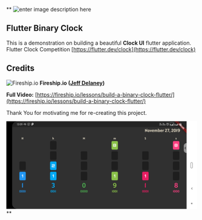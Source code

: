 **
![enter image description here](https://flutter.dev/assets/flutter-lockup-4cb0ee072ab312e59784d9fbf4fb7ad42688a7fdaea1270ccf6bbf4f34b7e03f.svg)
## Flutter Binary Clock

This is a demonstration on building a beautiful **Clock UI** flutter  application.
Flutter Clock Competition [https://flutter.dev/clock](https://flutter.dev/clock)

## Credits
![Fireship.io](https://avatars1.githubusercontent.com/u/46283609?s=50&v=4) **Fireship.io ([Jeff Delaney](https://google-developers.appspot.com/community/experts/directory/profile/profile-jeff_delaney))**

**Full Video:** [https://fireship.io/lessons/build-a-binary-clock-flutter/](https://fireship.io/lessons/build-a-binary-clock-flutter/)

Thank You for motivating me for re-creating this project.

![Screenshot](https://raw.githubusercontent.com/ianujsinghx18/flutter-clock/master/images/Screenshot_20191127-130920.png)
**
